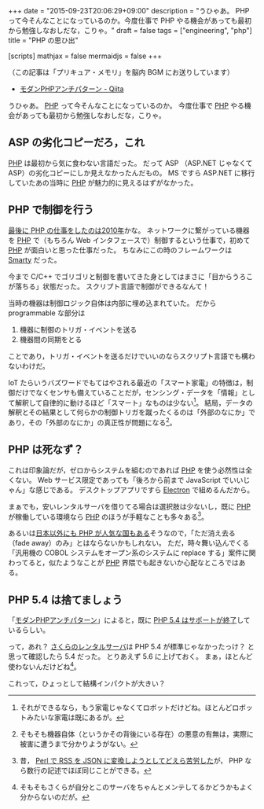 +++
date = "2015-09-23T20:06:29+09:00"
description = "うひゃあ。 PHP って今そんなことになっているのか。今度仕事で PHP やる機会があっても最初から勉強しなおしだな，こりゃ。"
draft = false
tags = ["engineering", "php"]
title = "PHP の思ひ出"

[scripts]
  mathjax = false
  mermaidjs = false
+++

（この記事は「プリキュア・メモリ」を脳内 BGM にお送りしています）

- [モダンPHPアンチパターン - Qiita](http://qiita.com/tadsan/items/157969b338fd8b782b21)

うひゃあ。
[PHP] って今そんなことになっているのか。
今度仕事で [PHP] やる機会があっても最初から勉強しなおしだな，こりゃ。

## ASP の劣化コピーだろ，これ

[PHP] は最初から気に食わない言語だった。
だって ASP （ASP.NET じゃなくて ASP）の劣化コピーにしか見えなかったんだもの。
MS ですら ASP.NET に移行していたあの当時に [PHP] が魅力的に見えるはずがなかった。

## PHP で制御を行う

[最後に PHP の仕事をしたのは2010年](https://baldanders.info/blog/000481/)かな。
ネットワークに繋がっている機器を [PHP] で（もちろん Web インタフェースで）制御するという仕事で，初めて [PHP] が面白いと思った仕事だった。
ちなみにこの時のフレームワークは [Smarty](http://www.smarty.net/) だった。

今まで C/C++ でゴリゴリと制御を書いてきた身としてはまさに「目からうろこが落ちる」状態だった。
スクリプト言語で制御ができるなんて！

当時の機器は制御ロジック自体は内部に埋め込まれていた。
だから programmable な部分は

1. 機器に制御のトリガ・イベントを送る
1. 機器間の同期をとる

ことであり，トリガ・イベントを送るだけでいいのならスクリプト言語でも構わないわけだ。

IoT たらいうバズワードでもてはやされる最近の「スマート家電」の特徴は，制御だけでなくセンサも備えていることだが，センシング・データを「情報」として解釈して自律的に動けるほど「スマート」なものは少ない[^a]。
結局，データの解釈とその結果として何らかの制御トリガを蹴ったくるのは「外部のなにか」であり，その「外部のなにか」の真正性が問題になる[^b]。

[^a]: それができるなら，もう家電じゃなくてロボットだけどね。ほとんどロボットみたいな家電は既にあるが。
[^b]: そもそも機器自体（というかその背後にいる存在）の悪意の有無は，実際に被害に遭うまで分かりようがない。

## PHP は死なず？

これは印象論だが，ゼロからシステムを組むのであれば [PHP] を使う必然性は全くない。
Web サービス限定であっても「後ろから前まで JavaScript でいいじゃん」な感じである。
デスクトップアプリですら [Electron](http://electron.atom.io/) で組めるんだから。

まぁでも，安いレンタルサーバを借りてる場合は選択肢は少ないし，既に [PHP] が稼働している環境なら [PHP] のほうが手軽なことも多々ある[^c]。

[^c]: 昔， [Perl で RSS を JSON に変換しようとしてどえら苦労した](https://baldanders.info/blog/000236/)が， PHP なら数行の記述でほぼ同じことができる。

あるいは[日本以外にも PHP が人気な国もある](http://qiita.com/naru0504/items/9bd56998a187d101a777)そうなので，「ただ消え去る（fade away）のみ」とはならないかもしれない。
ただ，時々舞い込んでくる「汎用機の COBOL システムをオープン系のシステムに replace する」案件に関わってると，似たようなことが [PHP] 界隈でも起きないか心配なところではある。

## PHP 5.4 は捨てましょう

「[モダンPHPアンチパターン](http://qiita.com/tadsan/items/157969b338fd8b782b21)」によると，既に [PHP 5.4 はサポートが終了](http://php.net/supported-versions.php)しているらしい。

って，あれ？ [さくらのレンタルサーバ](http://www.sakura.ne.jp/)は PHP 5.4 が標準じゃなかったっけ？ と思って確認したら 5.4 だった。
とりあえず 5.6 に上げておく。
まぁ，ほとんど使わないんだけどね[^d]。

[^d]: そもそもさくらが自分とこのサーバをちゃんとメンテしてるかどうかもよく分からないのだが。

これって，ひょっとして結構インパクトが大きい？

[PHP]: https://secure.php.net/ "PHP: Hypertext Preprocessor"
